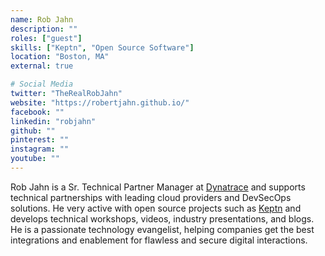```yaml
---
name: Rob Jahn
description: ""
roles: ["guest"]
skills: ["Keptn", "Open Source Software"]
location: "Boston, MA"
external: true

# Social Media
twitter: "TheRealRobJahn"
website: "https://robertjahn.github.io/"
facebook: ""
linkedin: "robjahn"
github: ""
pinterest: ""
instagram: ""
youtube: ""
---
```


Rob Jahn is a Sr. Technical Partner Manager at [Dynatrace](https://www.dynatrace.com/) and supports technical partnerships with leading cloud providers and DevSecOps solutions. He very active with open source projects such as [Keptn](https://keptn.sh/) and develops technical workshops, videos, industry presentations, and blogs.  He is a passionate technology evangelist, helping companies get the best integrations and enablement for flawless and secure digital interactions.

<!--more-->

<!-- ## Highlights

{{< youtube id="NTD-pipwQPw" class="youtube-video-shortcode" >}} -->